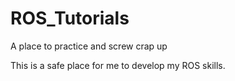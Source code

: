 # ROS_Tutorials
A place to practice and screw crap up

This is a safe place for me to develop my ROS skills.
